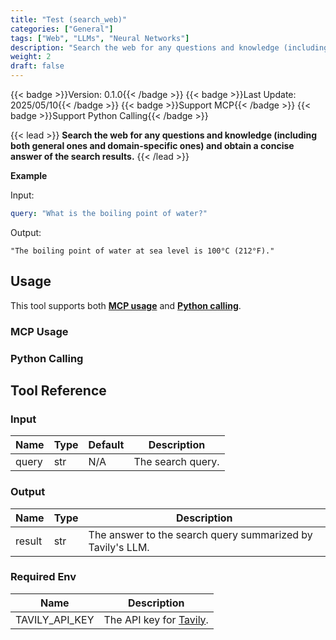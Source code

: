 ```yaml
---
title: "Test (search_web)"
categories: ["General"]
tags: ["Web", "LLMs", "Neural Networks"]
description: "Search the web for any questions and knowledge (including both general ones and domain-specific ones) and obtain a concise answer of the search results."
weight: 2
draft: false
---
```


<div style="display: flex; gap: 0.75rem; align-items: center;">
  {{< badge >}}Version: 0.1.0{{< /badge >}}
  {{< badge >}}Last Update: 2025/05/10{{< /badge >}}
  {{< badge >}}Support MCP{{< /badge >}}
  {{< badge >}}Support Python Calling{{< /badge >}}
</div>

{{< lead >}}
**Search the web for any questions and knowledge (including both general ones and domain-specific ones) and obtain a concise answer of the search results.** 
{{< /lead >}}

**Example**

Input:
```yaml
query: "What is the boiling point of water?"
```

Output:
```
"The boiling point of water at sea level is 100°C (212°F)."
```

## Usage

This tool supports both [**MCP usage**](#mcp-usage) and [**Python calling**](#python-calling).

### MCP Usage

### Python Calling


## Tool Reference

### Input

| Name | Type | Default | Description |
| ----- | --- | --- | --- |
| query   | str  | N/A | The search query. |

### Output

| Name | Type | Description |
| ----- | --- | --- |
| result   | str | The answer to the search query summarized by Tavily's LLM. |

### Required Env

| Name  | Description |
| ----- | --- |
| TAVILY_API_KEY | The API key for [Tavily](https://tavily.com/).  |

